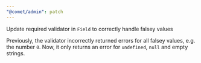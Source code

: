 ```yaml
---
"@comet/admin": patch
---
```


Update required validator in `Field` to correctly handle falsey values

Previously, the validator incorrectly returned errors for all falsey values, e.g. the number `0`.
Now, it only returns an error for `undefined`, `null` and empty strings.
